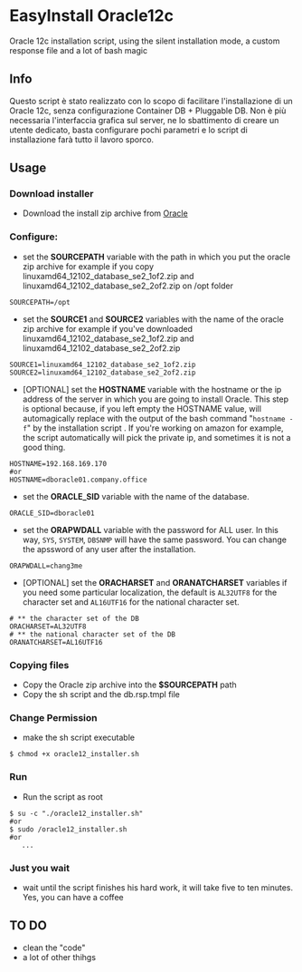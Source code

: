# EasyInstall Oracle12c
Oracle 12c installation script, using the silent installation mode, a custom response file and a lot of bash magic

## Info
Questo script è stato realizzato con lo scopo di facilitare l'installazione di un Oracle 12c, senza configurazione Container DB + Pluggable DB. 
Non è più necessaria l'interfaccia grafica sul server, ne lo sbattimento di creare un utente dedicato, basta configurare pochi parametri e lo script di installazione farà tutto il lavoro sporco. 

## Usage
### Download installer 
- Download the install zip archive from [Oracle](http://www.oracle.com/technetwork/database/enterprise-edition/downloads/index.html)
### Configure:
- set the **SOURCEPATH** variable with the path in which you put the oracle zip archive for example if you copy linuxamd64_12102_database_se2_1of2.zip and linuxamd64_12102_database_se2_2of2.zip on /opt folder
```
SOURCEPATH=/opt
```
- set the **SOURCE1** and **SOURCE2** variables with the name of the oracle zip archive for example if you've downloaded linuxamd64_12102_database_se2_1of2.zip and linuxamd64_12102_database_se2_2of2.zip 
```
SOURCE1=linuxamd64_12102_database_se2_1of2.zip
SOURCE2=linuxamd64_12102_database_se2_2of2.zip
``` 
- [OPTIONAL] set the **HOSTNAME** variable with the hostname or the ip address of the server in which you are going to install Oracle. This step is optional because, if you left empty the HOSTNAME value, will automagically replace with the output of the bash command "`hostname -f`" by the installation script . If you're working on amazon for example, the script automatically will pick the private ip, and sometimes it is not a good thing.
```
HOSTNAME=192.168.169.170
#or
HOSTNAME=dboracle01.company.office
``` 
- set the **ORACLE_SID** variable with the name of the database.
```
ORACLE_SID=dboracle01
``` 
- set the **ORAPWDALL** variable with the password for ALL user. In this way, `SYS`, `SYSTEM`, `DBSNMP` will have the same password. You can change the apssword of any user after the installation.
```
ORAPWDALL=chang3me
``` 
- [OPTIONAL] set the **ORACHARSET** and **ORANATCHARSET** variables if you need some particular localization, the default is `AL32UTF8` for the character set and `AL16UTF16` for the national character set.
```
# ** the character set of the DB
ORACHARSET=AL32UTF8
# ** the national character set of the DB
ORANATCHARSET=AL16UTF16
``` 
### Copying files
- Copy the Oracle zip archive into the **$SOURCEPATH** path
- Copy the sh script and the db.rsp.tmpl file 
### Change Permission
- make the sh script executable
```
$ chmod +x oracle12_installer.sh
``` 
### Run 
- Run the script as root
```
$ su -c "./oracle12_installer.sh"
#or
$ sudo /oracle12_installer.sh
#or
   ...
``` 
### Just you wait
- wait until the script finishes his hard work, it will take five to ten minutes. Yes, you can have a coffee

## TO DO
- clean the "code"
- a lot of other thihgs
